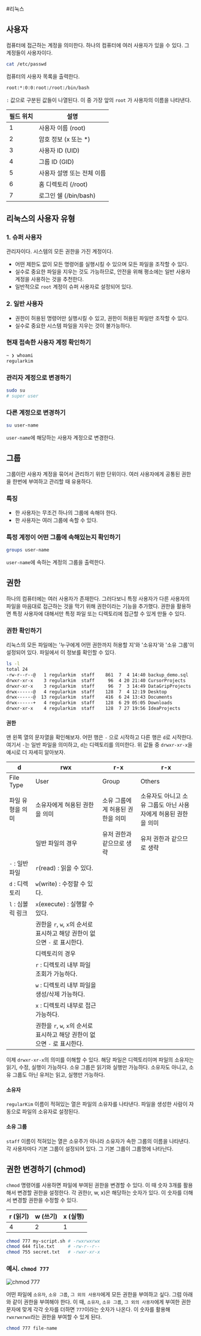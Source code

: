 #리눅스 

## 사용자
컴퓨터에 접근하는 계정을 의미한다. 하나의 컴퓨터에 여러 사용자가 있을 수 있다. 그 계정들이 사용자이다.

```sh
cat /etc/passwd
```

컴퓨터의 사용자 목록을 출력한다.

```sh
root:*:0:0:root:/root:/bin/bash
```

`:` 값으로 구분된 값들이 나열된다. 이 중 가장 앞의 `root` 가 사용자의 이름을 나타낸다.

|**필드 위치**|**설명**|
|---|---|
|1|사용자 이름 (root)|
|2|암호 정보 (x 또는 *)|
|3|사용자 ID (UID)|
|4|그룹 ID (GID)|
|5|사용자 설명 또는 전체 이름|
|6|홈 디렉토리 (/root)|
|7|로그인 쉘 (/bin/bash)|

## 리눅스의 사용자 유형
### 1. 슈퍼 사용자
관리자이다. 시스템의 모든 권한을 가진 계정이다.
- 어떤 제한도 없이 모든 명령어를 실행시킬 수 있으며 모든 파일을 조작할 수 있다.
- 실수로 중요한 파일을 지우는 것도 가능하므로, 안전을 위해 평소에는 일반 사용자 계정을 사용하는 것을 추천한다.
- 일반적으로 `root` 계정이 슈퍼 사용자로 설정되어 있다.

### 2. 일반 사용자
- 권한이 허용된 명령어만 실행시킬 수 있고, 권한이 허용된 파일만 조작할 수 있다.
- 실수로 중요한 시스템 파일을 지우는 것이 불가능하다.

### 현재 접속한 사용자 계정 확인하기

```sh
~ ❯ whoami
regularkim
```

### 관리자 계정으로 변경하기

```sh
sudo su
# super user
```

### 다른 계정으로 변경하기

```sh
su user-name
```

`user-name`에 해당하는 사용자 계정으로 변경한다.

## 그룹
그룹이란 사용자 계정을 묶어서 관리하기 위한 단위이다. 여러 사용자에게 공통된 권한을 한번에 부여하고 관리할 때 유용하다.

### 특징
- 한 사용자는 무조건 하나의 그룹에 속해야 한다.
- 한 사용자는 여러 그룹에 속할 수 있다.

### 특정 계정이 어떤 그룹에 속해있는지 확인하기

```sh
groups user-name
```

`user-name`에 속하는 계정의 그룹을 출력한다.

## 권한
하나의 컴퓨터에는 여러 사용자가 존재한다. 그러다보니 특정 사용자가 다른 사용자의 파일을 마음대로 접근하는 것을 막기 위해 권한이라는 기능을 추가했다. 권한을 활용하면 특정 사용자에 대해서만 특정 파일 또는 디렉토리에 접근할 수 있게 만들 수 있다.

### 권한 확인하기
리눅스의 모든 파일에는 '누구에게 어떤 권한까지 허용할 지'와 '소유자'와 '소유 그룹'이 설정되어 있다. 파일에서 이 정보를 확인할 수 있다.

```sh
ls -l
total 24
-rw-r--r--@   1 regularkim  staff    861  7  4 14:40 backup_demo.sql
drwxr-xr-x    3 regularkim  staff     96  4 20 21:40 CursorProjects
drwxr-xr-x    3 regularkim  staff     96  7  3 14:49 DataGripProjects
drwx------@   4 regularkim  staff    128  7  4 12:19 Desktop
drwx------@  13 regularkim  staff    416  6 24 13:43 Documents
drwx------+   4 regularkim  staff    128  6 29 05:05 Downloads
drwxr-xr-x    4 regularkim  staff    128  7 27 19:56 IdeaProjects
```

#### 권한

맨 왼쪽 열의 문자열을 확인해보자. 어떤 행은 `-` 으로 시작하고 다른 행은 `d`로 시작한다. 여기서 `-`는 일반 파일을 의미하고, `d`는 디렉토리를 의미한다. 위 값들 중 `drwxr-xr-x`을 예시로 더 자세히 알아보자.

|d|rwx|r-x|r-x|
|---|---|---|---|
|File Type|User|Group|Others|
|파일 유형을 의미|소유자에게 혀용된 권한을 의미|소유 그룹에게 허용된 권한을 의미|소유자도 아니고 소유 그룹도 아닌 사용자에게 허용된 권한을 의미|
||일반 파일의 경우|유저 권한과 같으므로 생략|유저 권한과 같으므로 생략|
|`-` : 일반 파일|`r`(read) : 읽을 수 있다.|
|`d` : 디렉토리|`w`(write) : 수정할 수 있다.|
|`l` : 심볼릭 링크|`x`(execute) : 실행할 수 있다.|
||권한을 `r`, `w`, `x`의 순서로 표시하고 해당 권한이 없으면 `-` 로 표시한다.|
||디렉토리의 경우|
||`r` : 디렉토리 내부 파일 조회가 가능하다.|
||`w` : 디렉토리 내부 파일을 생성/삭제 가능하다.|
||`x` : 디렉토리 내부로 접근 가능하다.|
||권한을 `r`, `w`, `x`의 순서로 표시하고 해당 권한이 없으면 `-` 로 표시한다.|

이제 `drwxr-xr-x`의 의미를 이해할 수 있다. 해당 파일은 디렉토리이며 파일의 소유자는 읽기, 수정, 실행이 가능하다. 소유 그룹은 읽기와 실행만 가능하다. 소유자도 아니고, 소유 그룹도 아닌 유저는 읽고, 실행만 가능하다.

#### 소유자
`regularKim` 이름이 적혀있는 열은 파일의 소유자를 나타낸다. 파일을 생성한 사람이 자동으로 파일의 소유자로 설정된다.

#### 소유 그룹
`staff` 이름이 적혀있는 열은 소유주가 아니라 소유자가 속한 그룹의 이름을 나타낸다. 각 사용자마다 기본 그룹이 설정되어 있다. 그 기본 그룹이 그룹명에 나타난다.

## 권한 변경하기 (chmod)
`chmod` 명령어를 사용하면 파일에 부여된 권한을 변경할 수 있다. 이 때 숫자 3개를 활용해서 변경할 권한을 설정한다. 각 권한(r, w, x)은 해당하는 숫자가 있다. 이 숫자를 더해서 변경할 권한을 수정할 수 있다.

|r (읽기)|w (쓰기)|x (실행)|
|---|---|---|
|4|2|1|

```sh
chmod 777 my-script.sh # -rwxrwxrwx
chmod 644 file.txt     # -rw-r--r--
chmod 755 secret.txt   # -rwxr-xr-x
```

### 예시. `chmod 777`

![chmod 777](https://portal-1255691183.file.myqcloud.com/img/content/66d1228d6605f.png)

어떤 파일에 `소유자`, `소유 그룹`, `그 외의 사용자`에게 모든 권한을 부여하고 싶다. 그럼 아래와 같이 권한을 부여해야 한다. 이 때, `소유자`, `소유 그룹`, `그 외의 사용자`에게 부여한 권한 문자에  맞게 각각 숫자를 더하면 `777`이라는 숫자가  나온다. 이 숫자를 활용해 `rwxrwxrwx`라는 권한을 부여할 수 있게 된다.

```sh
chmod 777 file-name
```